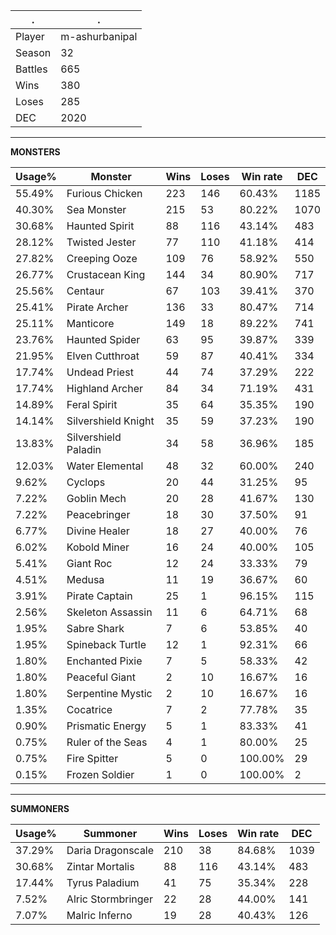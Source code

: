 .|.
|-|-
Player|m-ashurbanipal
Season|32
Battles|665
Wins|380
Loses|285
DEC|2020

---
**MONSTERS**

Usage%|Monster|Wins|Loses|Win rate|DEC|
-|-|-|-|-|-|
55.49%|Furious Chicken|223|146|60.43%|1185|
40.30%|Sea Monster|215|53|80.22%|1070|
30.68%|Haunted Spirit|88|116|43.14%|483|
28.12%|Twisted Jester|77|110|41.18%|414|
27.82%|Creeping Ooze|109|76|58.92%|550|
26.77%|Crustacean King|144|34|80.90%|717|
25.56%|Centaur|67|103|39.41%|370|
25.41%|Pirate Archer|136|33|80.47%|714|
25.11%|Manticore|149|18|89.22%|741|
23.76%|Haunted Spider|63|95|39.87%|339|
21.95%|Elven Cutthroat|59|87|40.41%|334|
17.74%|Undead Priest|44|74|37.29%|222|
17.74%|Highland Archer|84|34|71.19%|431|
14.89%|Feral Spirit|35|64|35.35%|190|
14.14%|Silvershield Knight|35|59|37.23%|190|
13.83%|Silvershield Paladin|34|58|36.96%|185|
12.03%|Water Elemental|48|32|60.00%|240|
9.62%|Cyclops|20|44|31.25%|95|
7.22%|Goblin Mech|20|28|41.67%|130|
7.22%|Peacebringer|18|30|37.50%|91|
6.77%|Divine Healer|18|27|40.00%|76|
6.02%|Kobold Miner|16|24|40.00%|105|
5.41%|Giant Roc|12|24|33.33%|79|
4.51%|Medusa|11|19|36.67%|60|
3.91%|Pirate Captain|25|1|96.15%|115|
2.56%|Skeleton Assassin|11|6|64.71%|68|
1.95%|Sabre Shark|7|6|53.85%|40|
1.95%|Spineback Turtle|12|1|92.31%|66|
1.80%|Enchanted Pixie|7|5|58.33%|42|
1.80%|Peaceful Giant|2|10|16.67%|16|
1.80%|Serpentine Mystic|2|10|16.67%|16|
1.35%|Cocatrice|7|2|77.78%|35|
0.90%|Prismatic Energy|5|1|83.33%|41|
0.75%|Ruler of the Seas|4|1|80.00%|25|
0.75%|Fire Spitter|5|0|100.00%|29|
0.15%|Frozen Soldier|1|0|100.00%|2|

---
**SUMMONERS**

Usage%|Summoner|Wins|Loses|Win rate|DEC|
-|-|-|-|-|-|
37.29%|Daria Dragonscale|210|38|84.68%|1039|
30.68%|Zintar Mortalis|88|116|43.14%|483|
17.44%|Tyrus Paladium|41|75|35.34%|228|
7.52%|Alric Stormbringer|22|28|44.00%|141|
7.07%|Malric Inferno|19|28|40.43%|126|

